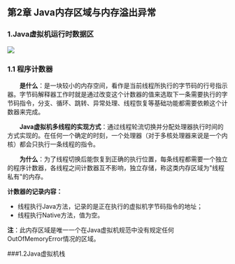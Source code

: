 ## 第2章 Java内存区域与内存溢出异常

### 1.Java虚拟机运行时数据区

![](https://github.com/NieJianJian/AndroidNotes/blob/master/Picture/jvmruntimedata.jpg)

### 1.1 程序计数器

　　**是什么**：是一块较小的内存空间，看作是当前线程所执行的字节码的行号指示器。字节码解释器工作时就是通过改变这个计数器的值来选取下一条需要执行的字节码指令，分支、循环、跳转、异常处理、线程恢复等基础功能都需要依赖这个计数器来完成。

　　**Java虚拟机多线程的实现方式**：通过线程轮流切换并分配处理器执行时间的方式实现的。在任何一个确定的时刻，一个处理器（对于多核处理器来说是一个内核）都会只执行一条线程的指令。

　　**为什么**：为了线程切换后能恢复到正确的执行位置，每条线程都需要一个独立的程序计数器，各线程之间计数器互不影响，独立存储，称这类内存区域为"线程私有"的内存。

**计数器的记录内容：**

* 线程执行Java方法，记录的是正在执行的虚拟机字节码指令的地址；
* 线程执行Native方法，值为空。

**注**：此内存区域是唯一一个在Java虚拟机规范中没有规定任何OutOfMemoryError情况的区域。

###1.2Java虚拟机栈

